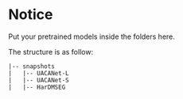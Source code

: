 # Notice
Put your pretrained models inside the folders here.

The structure is as follow:
```
|-- snapshots
|   |-- UACANet-L
|   |-- UACANet-S
|   |-- HarDMSEG
```